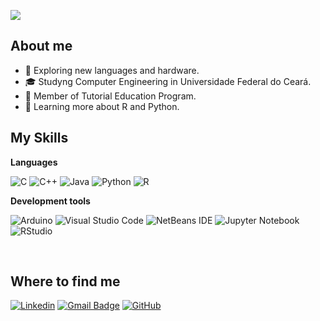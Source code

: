 ![](https://komarev.com/ghpvc/?username=hubertlm&color=006bed)

## About me

- 🤔 Exploring new languages and hardware.
- 🎓 Studyng Computer Engineering in Universidade Federal do Ceará.
- 💼 Member of Tutorial Education Program.
- 🌱 Learning more about R and Python.

## My Skills

**Languages**


![C](https://img.shields.io/badge/c-%2300599C.svg?style=for-the-badge&logo=c&logoColor=white)
![C++](https://img.shields.io/badge/c++-%2300599C.svg?style=for-the-badge&logo=c%2B%2B&logoColor=white)
![Java](https://img.shields.io/badge/java-%23ED8B00.svg?style=for-the-badge&logo=openjdk&logoColor=white)
![Python](https://img.shields.io/badge/python-3670A0?style=for-the-badge&logo=python&logoColor=ffdd54)
![R](https://img.shields.io/badge/r-%23276DC3.svg?style=for-the-badge&logo=r&logoColor=white)

**Development tools**

![Arduino](https://img.shields.io/badge/-Arduino-00979D?style=for-the-badge&logo=Arduino&logoColor=white)
![Visual Studio Code](https://img.shields.io/badge/Visual%20Studio%20Code-0078d7.svg?style=for-the-badge&logo=visual-studio-code&logoColor=white)
![NetBeans IDE](https://img.shields.io/badge/NetBeansIDE-1B6AC6.svg?style=for-the-badge&logo=apache-netbeans-ide&logoColor=white)
![Jupyter Notebook](https://img.shields.io/badge/jupyter-%23FA0F00.svg?style=for-the-badge&logo=jupyter&logoColor=white)
![RStudio](https://img.shields.io/badge/RStudio-4285F4?style=for-the-badge&logo=rstudio&logoColor=white)

<br/>


## Where to find me

[![Linkedin](https://img.shields.io/badge/-hubertmiranda-blue?style=flat-square&logo=Linkedin&logoColor=white&link=https://www.linkedin.com/in/hubert-miranda/)](https://www.linkedin.com/in/hubert-miranda/)
[![Gmail Badge](https://img.shields.io/badge/-hubertluzm@gmail.com-006bed?style=flat-square&logo=Gmail&logoColor=white&link=mailto:hubertluzm@gmail.com)](mailto:hubertluzm@gmail.com)
[![GitHub](https://img.shields.io/github/followers/hubertlm?label=follow&style=social)](github.com/hubertlm)

<!---
hubertlm/hubertlm is a ✨ special ✨ repository because its `README.md` (this file) appears on your GitHub profile.
You can click the Preview link to take a look at your changes.
--->
